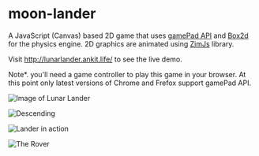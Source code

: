 # moon-lander
A JavaScript (Canvas) based 2D game that uses [gamePad API](https://developer.mozilla.org/en-US/docs/Web/API/Gamepad_API/Using_the_Gamepad_API) and [Box2d](https://zimjs.org/cdn/Box2dWeb-2.1.a.3.min.js) for the physics engine. 2D graphics are animated using [ZimJs](https://zimjs.com/) library.

Visit http://lunarlander.ankit.life/ to see the live demo.

Note*. you'll need a game controller to play this game in your browser. At this point only latest versions of Chrome and Frefox support gamePad API.

![Image of Lunar Lander](https://ankit-profile-storage.s3.ap-south-1.amazonaws.com/images/lunar-lander/docked.png)

![Descending](https://ankit-profile-storage.s3.ap-south-1.amazonaws.com/images/lunar-lander/descending.png)

![Lander in action](https://ankit-profile-storage.s3.ap-south-1.amazonaws.com/images/lunar-lander/lander-in-action.png)

![The Rover](https://ankit-profile-storage.s3.ap-south-1.amazonaws.com/images/lunar-lander/lander-and-rover.png)
